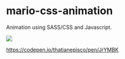 # mario-css-animation

Animation using SASS/CSS and Javascript.

<img src="http://www.thatianepisco.com/imgs/mario.jpg"/>

https://codepen.io/thatianepisco/pen/JrYMBK
